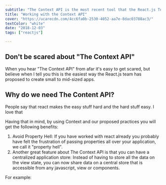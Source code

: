 ```yaml
---
subtitle: "The Context API is the most recent tool that the React.js Team has made available to handle your application data flow. It is the perfect companion for building small to mid-sized applications"
title: "Working with the Context API"
cover: "https://ucarecdn.com/4cc6fa0b-2530-4052-aa7e-8dac03788ac3/"
textColor: "white"
date: "2018-12-03"
tags: ["reactjs"]

---
```


## Don't be scared about "The Context API"

When you hear "The Context API" from afar it's easy to get scared, but believe when I tell you this is the easiest way the React.js team has proposed to create small to mid-sized apps.

## Why do we need The Content API?

People say that react makes the easy stuff hard and the hard stuff easy. I love that

Having that in mind, by using Context and our proposed practices you will get the following benefits:

1. Avoid Property Hell: If you have worked with react already you probably have felt the frustration of passing properties all over your application, we call it "property hell". 
2. Another great feature about The Context API is that you can have a centralized application store: Instead of having to store all the data on the view state, you can now share data on a central store that is accessible from any javascript, view or components.

For example:
<!--stackedit_data:
eyJoaXN0b3J5IjpbLTIwMzQ5MTM3OTQsLTIzMzcxMDA1MV19
-->